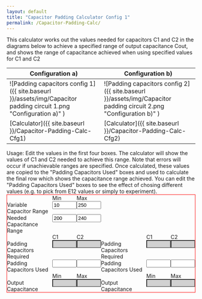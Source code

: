 ```yaml
---
layout: default
title: "Capacitor Padding Calculator Config 1"
permalink: /Capacitor-Padding-Calc/
---
```


<html> 
<head>
<title>G1OJS Capacitor Padding Calculator</title>
<style type="text/css">
body {margin: 30px;}
form  { display: table; border: 1px solid red; }
p     { display: table-row;}
label { display: table-cell;}
input { display: table-cell;}
	.readonly {background-color : #d1d1d1;}
</style> 
</head>

<body>
This calculator works out the values needed for capacitors C1 and C2 in the diagrams below to achieve a specified range of output capacitance Cout, and shows the range of capacitance achieved when using specified values for C1 and C2
<p> </p>

| Configuration a)  | Configuration b) |
| ------------- | ------------- |
| ![Padding capacitors config 1]({{ site.baseurl }}/assets/img/Capacitor padding circuit 1.png "Configuration a)" )  | ![Padding capacitors config 2]({{ site.baseurl }}/assets/img/Capacitor padding circuit 2.png "Configuration b)" )  |
| [Calculator]({{ site.baseurl }}/Capacitor-Padding-Calc-Cfg1)  | [Calculator]({{ site.baseurl }}/Capacitor-Padding-Calc-Cfg2) |

<p> </p>
Usage: Edit the values in the first four boxes. The calculator will show the values of C1 and C2 needed to achieve this range. Note that errors will occur if unachievable ranges are specified. Once calculated, these values are copied to the "Padding Capacitors Used" boxes and used to calculate the final row which shows the capacitance range achieved. You can edit the "Padding Capacitors Used" boxes to see the effect of chosing different values (e.g. to pick from E12 values or simply to experiment).
<p> </p>
<p> </p>
<form>
<p>
 <label></label> 
 <label>Min</label>
 <label></label> 
 <label>Max</label>
</p>
<p> 
 <label for="Alpha">Variable Capacitor Range </label><input type="text" id="Alpha" value="10" size="5" onchange="CalcPadding()">
 <label for="Beta"></label><input type="text" id="Beta" value="250" size="5" onchange="CalcPadding()">
</p>
<p>
  <label for = "Ca">Needed Capacitance Range</label><input type="text" id="Ca" value="200" size="5" onchange="CalcPadding()">
  <label for = "Cb"></label><input type="text" id="Cb" value="240" size="5" onchange="CalcPadding()">
</p>
<p> </p>
<p>
 <label></label> 
 <label>C1</label>
 <label></label> 
 <label>C2</label>
 <label></label> 
 <label>C1</label>
 <label></label> 
 <label>C2</label>
</p>
<p>
  <label for ="CFG1_C1Req">Padding Capacitors Required</label><input type="text" class="readonly" id="CFG1_C1Req" size="5" readonly>
  <label for = "CFG1_C2Req"></label><input type="text" class="readonly" id="CFG1_C2Req" size="5" readonly>
  <label for ="CFG2_C1Req">Padding Capacitors Required</label><input type="text" class="readonly" id="CFG2_C1Req" size="5" readonly>
  <label for = "CFG2_C2Req"></label><input type="text" class="readonly" id="CFG2_C2Req" size="5" readonly>
</p>
<p>
  <label for ="CFG1_C1Used">Padding Capacitors Used</label><input type="text" id="CFG1_C1Used"  size="5" onchange="EvaluatePadding()">
  <label for = "CFG1_C2Used"></label><input type="text" id="CFG1_C2Used" size="5" onchange="EvaluatePadding()">
  <label for ="CFG2_C1Used">Padding Capacitors Used</label><input type="text" id="CFG2_C1Used"  size="5" onchange="EvaluatePadding()">
  <label for = "CFG2_C2Used"></label><input type="text" id="CFG2_C2Used" size="5" onchange="EvaluatePadding()">
</p>
<p> </p>
<p>
 <label></label> 
 <label>Min</label>
 <label></label> 
 <label>Max</label> 
 <label></label> 
 <label>Min</label>
 <label></label> 
 <label>Max</label>
</p>
<p>
  <label for="CFG1_Cmin">Output Capacitance</label><input type="text" class="readonly" id="CFG1_Cmin" size="5" readonly>
  <label for="CFG1_Cmax"></label><input type="text" class="readonly" id="CFG1_Cmax" size="5" readonly>
  <label for="CFG2_Cmin">Output Capacitance</label><input type="text" class="readonly" id="CFG2_Cmin" size="5" readonly>
  <label for="CFG2_Cmax"></label><input type="text" class="readonly" id="CFG2_Cmax" size="5" readonly>
</p>

</form>

</body>
</html>

<script>
function CalcPadding() {

//Calculate required C1 and C2 from input values
    Alpha = Number(document.getElementById("Alpha").value);
    Beta = Number(document.getElementById("Beta").value);
    Ca = Number(document.getElementById("Ca").value);
    Cb = Number(document.getElementById("Cb").value);

    aa=1/Ca-1/Cb;
    bb=aa*Alpha + aa*Beta;
    cc=aa*Alpha*Beta + Alpha - Beta;

    CFG1_C2=(-bb+Math.sqrt(bb*bb-4*aa*cc))/(2*aa)
    CFG1_C1=1/(1/Cb-1/(C2+Beta))

    document.getElementById("CFG1_C1Req").value = CFG1_C1.toString();
    document.getElementById("CFG1_C2Req").value = CFG1_C2.toString();

    document.getElementById("CFG1_C1Used").value = Math.max(0,Math.round(CFG1_C1)).toString();
    document.getElementById("CFG1_C2Used").value = Math.max(0,Math.round(CFG1_C2)).toString();

	EvaluatePadding()
}

function EvaluatePadding() {
//Calculate output capacitance range from used C1 and C2
    Alpha = Number(document.getElementById("Alpha").value);
    Beta = Number(document.getElementById("Beta").value);
    CFG1_C1Used = Number(document.getElementById("CFG1_C1Used").value);
    CFG1_C2Used = Number(document.getElementById("CFG1_C2Used").value);

    CFG1_Cmin=1/(1/CFG1_C1Used+1/(CFG1_C2Used+Alpha));
    CFG1_Cmax=1/(1/CFG1_C1Used+1/(CFG1_C2Used+Beta));	
    document.getElementById("CFG1_Cmin").value = CFG1_Cmin.toString();
    document.getElementById("CFG1_Cmax").value = CFG1_Cmax.toString();
}
</script>
